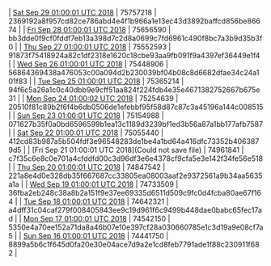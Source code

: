 | [Sat Sep 29 01:00:01 UTC 2018](https://transfer.sh/M9pOl/trcninja-dbdump-20180929010001.tar.bz2) | 75757218 | 2369192a8f957cd82ce786abd4e4f1b966a1e13ec43d3892baffcd856be86674 | 
| [Fri Sep 28 01:00:01 UTC 2018](https://transfer.sh/Q8gyc/trcninja-dbdump-20180928010001.tar.bz2) | 75656590 | bb3dde0f9cf0fddf7eb13a398d7c2d8a0699c7fd6961c490f8bc7a3b9d35b3f0 | 
| [Thu Sep 27 01:00:01 UTC 2018](https://transfer.sh/WBcGB/trcninja-dbdump-20180927010001.tar.bz2) | 75552593 | 91873f75418924a82c1df2318e1620c18cbe93aa9fb091f9a4397ef36449e1f4 | 
| [Wed Sep 26 01:00:01 UTC 2018](https://transfer.sh/uupN8/trcninja-dbdump-20180926010001.tar.bz2) | 75448906 | 56864369438a476053c00a094d2b230039bf04b08c8d6682dfae34c24a101f83 | 
| [Tue Sep 25 01:00:01 UTC 2018](https://transfer.sh/Uuery/trcninja-dbdump-20180925010001.tar.bz2) | 75365214 | 94f6c5a26a1c0c40dbb9e9cff51aa824f224fdb4e35e4671382752667b675e31 | 
| [Mon Sep 24 01:00:02 UTC 2018](https://transfer.sh/ovQCk/trcninja-dbdump-20180924010001.tar.bz2) | 75254639 | 20510f81c89b2f6f4b6db0506de1efebbf95f58d87c87c3a45196a144c008515 | 
| [Sun Sep 23 01:00:01 UTC 2018](https://transfer.sh/tZVH9/trcninja-dbdump-20180923010001.tar.bz2) | 75154988 | 071627b35f0a0bd6596599b1ea13c1189d3239bf1ed3b56a87a1bb177afb7587 | 
| [Sat Sep 22 01:00:01 UTC 2018](https://transfer.sh/uxAFd/trcninja-dbdump-20180922010001.tar.bz2) | 75055440 | 412cd83b987a5b504fdf3e96548283de1be4a1bd64a416dfc73352b4063879d5 | 
| [Fri Sep 21 01:00:01 UTC 2018](Could not save file) | 74961841 | c7f35c6e8c0e701a4cfddfd00c3d96df3e6e4378cf9cfa5e3e142f34fe56e518 | 
| [Thu Sep 20 01:00:01 UTC 2018](https://transfer.sh/9NuKR/trcninja-dbdump-20180920010001.tar.bz2) | 74847542 | 221a8e4d0e328db35f667687cc33805ea08003aaf2e9372561a9b34aa5635a1a | 
| [Wed Sep 19 01:00:01 UTC 2018](https://transfer.sh/LfFRB/trcninja-dbdump-20180919010001.tar.bz2) | 74733509 | 36fba2eb248c38a8b2a151f9e37ee69335d6511d509c9fc0d4fcba80ae67f164 | 
| [Tue Sep 18 01:00:01 UTC 2018](https://transfer.sh/zKObA/trcninja-dbdump-20180918010001.tar.bz2) | 74642321 | a4dff31c04caf279f008405843ee9c19d961f6c9499b448dae0babc65fec17ad | 
| [Mon Sep 17 01:00:01 UTC 2018](https://transfer.sh/Ve2Df/trcninja-dbdump-20180917010001.tar.bz2) | 74542150 | 5350e4a70ee152a71da8a46b07e10e397cf28a030660785e1c3d19a9e08cf7a5 | 
| [Sun Sep 16 01:00:01 UTC 2018](https://transfer.sh/11144H/trcninja-dbdump-20180916010001.tar.bz2) | 74441750 | 8899a5b6c1f645d0fa20e30e04ace7d9a2e1cd8feb7791ade1f88c230911f682 | 
